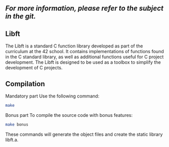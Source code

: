 ## *For more information, please refer to the subject in the git.*

## Libft

The Libft is a standard C function library developed as part of the curriculum at the 42 school. It contains implementations of functions found in the C standard library, as well as additional functions useful for C project development. The Libft is designed to be used as a toolbox to simplify the development of C projects.

## Compilation

Mandatory part
Use the following command:
```bash
make
```

Bonus part
To compile the source code with bonus features:
```bash
make bonus
```

These commands will generate the object files and create the static library libft.a.
